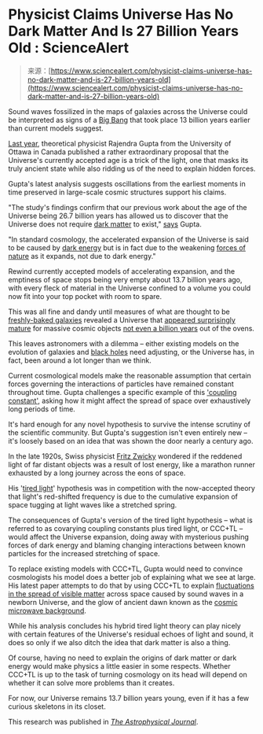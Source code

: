 <!--yml
category: 未分类
date: 2024-05-27 15:05:44
-->

# Physicist Claims Universe Has No Dark Matter And Is 27 Billion Years Old : ScienceAlert

> 来源：[https://www.sciencealert.com/physicist-claims-universe-has-no-dark-matter-and-is-27-billion-years-old](https://www.sciencealert.com/physicist-claims-universe-has-no-dark-matter-and-is-27-billion-years-old)

Sound waves fossilized in the maps of galaxies across the Universe could be interpreted as signs of a [Big Bang](https://www.sciencealert.com/big-bang) that took place 13 billion years earlier than current models suggest.

[Last year](https://www.sciencealert.com/the-entire-universe-could-be-twice-as-old-as-we-thought), theoretical physicist Rajendra Gupta from the University of Ottawa in Canada published a rather extraordinary proposal that the Universe's currently accepted age is a trick of the light, one that masks its truly ancient state while also ridding us of the need to explain hidden forces.

Gupta's latest analysis suggests oscillations from the earliest moments in time preserved in large-scale cosmic structures support his claims.

"The study's findings confirm that our previous work about the age of the Universe being 26.7 billion years has allowed us to discover that the Universe does not require [dark matter](https://www.sciencealert.com/dark-matter) to exist," [says](https://www.uottawa.ca/about-us/media/news/new-research-suggests-our-universe-has-no-dark-matter) Gupta.

"In standard cosmology, the accelerated expansion of the Universe is said to be caused by [dark energy](https://www.sciencealert.com/dark-energy) but is in fact due to the weakening [forces of nature](https://www.sciencealert.com/four-forces) as it expands, not due to dark energy."

Rewind currently accepted models of accelerating expansion, and the emptiness of space stops being very empty about 13.7 billion years ago, with every fleck of material in the Universe confined to a volume you could now fit into your top pocket with room to spare.

This was all fine and dandy until measures of what are thought to be [freshly-baked galaxies](https://www.sciencealert.com/jwst-has-found-a-young-galaxy-with-a-surprising-amount-of-metals) revealed a Universe that [appeared surprisingly mature](https://www.sciencealert.com/jwst-detects-earliest-galaxies-to-date-and-they-dont-look-the-way-we-expected) for massive cosmic objects [not even a billion years](https://www.sciencealert.com/astronomers-detect-6-massive-galaxies-so-old-they-cant-be-explained-by-science) out of the ovens.

This leaves astronomers with a dilemma – either existing models on the evolution of galaxies and [black holes](https://www.sciencealert.com/black-holes) need adjusting, or the Universe has, in fact, been around a lot longer than we think.

Current cosmological models make the reasonable assumption that certain forces governing the interactions of particles have remained constant throughout time. Gupta challenges a specific example of this ['coupling constant'](https://en.wikipedia.org/wiki/Coupling_constant), asking how it might affect the spread of space over exhaustively long periods of time.

It's hard enough for any novel hypothesis to survive the intense scrutiny of the scientific community. But Gupta's suggestion isn't even entirely new – it's loosely based on an idea that was shown the door nearly a century ago.

In the late 1920s, Swiss physicist [Fritz Zwicky](ttps://en.wikipedia.org/wiki/Coupling_constant) wondered if the reddened light of far distant objects was a result of lost energy, like a marathon runner exhausted by a long journey across the eons of space.

His '[tired light](https://astronomy.swin.edu.au/cosmos/t/Tired+Light)' hypothesis was in competition with the now-accepted theory that light's red-shifted frequency is due to the cumulative expansion of space tugging at light waves like a stretched spring.

The consequences of Gupta's version of the tired light hypothesis – what is referred to as covarying coupling constants plus tired light, or CCC+TL – would affect the Universe expansion, doing away with mysterious pushing forces of dark energy and blaming changing interactions between known particles for the increased stretching of space.

To replace existing models with CCC+TL, Gupta would need to convince cosmologists his model does a better job of explaining what we see at large. His latest paper attempts to do that by using CCC+TL to explain [fluctuations in the spread of visible matter](https://en.wikipedia.org/wiki/Baryon_acoustic_oscillations) across space caused by sound waves in a newborn Universe, and the glow of ancient dawn known as the [cosmic microwave background](https://www.sciencealert.com/cosmic-microwave-background).

While his analysis concludes his hybrid tired light theory can play nicely with certain features of the Universe's residual echoes of light and sound, it does so only if we also ditch the idea that dark matter is also a thing.

Of course, having no need to explain the origins of dark matter or dark energy would make physics a little easier in some respects. Whether CCC+TL is up to the task of turning cosmology on its head will depend on whether it can solve more problems than it creates.

For now, our Universe remains 13.7 billion years young, even if it has a few curious skeletons in its closet.

This research was published in *[The Astrophysical Journal](https://dx.doi.org/10.3847/1538-4357/ad1bc6)*.